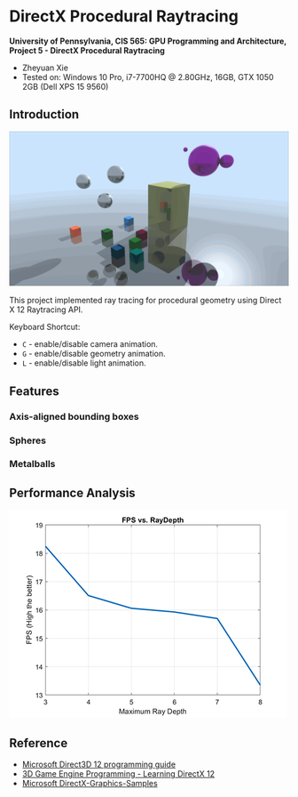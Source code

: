 # DirectX Procedural Raytracing
**University of Pennsylvania, CIS 565: GPU Programming and Architecture,
Project 5 - DirectX Procedural Raytracing**

* Zheyuan Xie
* Tested on: Windows 10 Pro, i7-7700HQ @ 2.80GHz, 16GB, GTX 1050 2GB (Dell XPS 15 9560)

## Introduction

![](images/dxr.gif)

This project implemented ray tracing for procedural geometry using Direct X 12 Raytracing API.

Keyboard Shortcut:

 - `C` - enable/disable camera animation.
 - `G` - enable/disable geometry animation.
 - `L` - enable/disable light animation.

## Features
### Axis-aligned bounding boxes

### Spheres

### Metalballs

## Performance Analysis
![](images/performance.png)

## Reference
 - [Microsoft Direct3D 12 programming guide](https://docs.microsoft.com/en-us/windows/win32/direct3d12/directx-12-programming-guide)
 - [3D Game Engine Programming - Learning DirectX 12](https://www.3dgep.com/learning-directx-12-2/#Introduction)
 - [Microsoft DirectX-Graphics-Samples](https://github.com/microsoft/DirectX-Graphics-Samples)
 